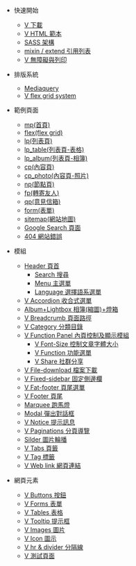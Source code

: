 <!-- - [Home](/)
- [Guide](guide.md 'The greatest guide in the world') -->

- 快速開始

  - [V 下載](quick-start/download.md)
  - [V HTML 範本](quick-start/hemlTemplate.md)
  - [SASS 架構](quick-start/sass.md)
  - [ mixin / extend 引用列表](quick-start/mixin.md)
  - [V 無障礙與列印 ](quick-start/print.md)

- 排版系統

  - [Mediaquery](grid-system/mediaquery.md)
  <!-- - [Bootstrap grid system](grid-system/bootstrap.md) -->
  - [V flex grid system](grid-system/flex-grid.md)

- 範例頁面

  - [mp(首頁)](example-page/mp.md)
  - [flex(flex grid)](example-page/flex.md)
  - [lp(列表頁)](example-page/lp.md)
  - [lp_table(列表頁-表格)](example-page/lp-table.md)
  - [lp_album(列表頁-相簿)](example-page/lp-album.md)
  - [cp(內容頁)](example-page/cp.md)
  - [cp_photo(內容頁-照片)](example-page/cp-photo.md)
  - [np(節點頁)](example-page/np.md)
  - [fp(轉寄友人)](example-page/fp.md)
  - [qp(意見信箱)](example-page/qp.md)
  - [form(表單)](example-page/form.md)
  - [sitemap(網站地圖)](example-page/sitemap.md)
  - [Google Search 頁面](example-page/google-search.md)
  - [404 網站錯誤](example-page/404page.md)

- 模組

  - [Header 頁首](components/header.md)
    - [Search 搜尋](components/search.md)
    - [Menu 主選單](components/menu.md)
    - [Language 選擇語系選單](components/language.md)
  - [V Accordion 收合式選單](components/accordion.md)
  - [Album+Lightbox 相簿(縮圖)+燈箱](components/lightbox.md)
  - [V Breadcrumb 頁面路徑](components/breadcrumb.md)
  - [V Category 分類目錄](components/category.md)
  - [V Function Panel 內頁控制及顯示模組](components/function-panel.md)
    - [V Font-Size 控制文章字體大小](components/font-size.md)
    - [V Function 功能選單](components/function.md)
    - [V Share 社群分享](components/share.md)
  - [V File-download 檔案下載](components/file-download.md)
  - [V Fixed-sidebar 固定側邊欄](components/fixed-sidebar.md)
  - [V Fat-footer 頁尾選單](components/fat-footer.md)
  - [V Footer 頁尾](components/footer.md)
  - [Marquee 跑馬燈](components/marquee.md)
  - [Modal 彈出對話框](components/modal.md)
  - [V Notice 提示訊息](components/notice.md)
  - [V Paginations 分頁導覽](components/paginations.md)
  - [Silder 圖片輪播](components/silder.md)
  - [V Tabs 頁籤](components/tabs.md)
  - [V Tag 標籤](components/tag.md)
  - [V Web link 網頁連結](components/web-link.md)

- 網頁元素
  - [V Buttons 按鈕](element/buttons.md)
  - [V Forms 表單](element/forms.md)
  - [V Tables 表格](element/tables.md)
  - [V Tooltip 提示框](element/tooltip.md)
  - [V Images 圖片](element/images.md)
  - [V Icon 圖示](element/icon.md)
  - [V hr & divider 分隔線](element/divider.md)
  - [V 測試頁面](element/thisistestpage.md)

<style>
  .search {
    display: block !important;
}
</style>
